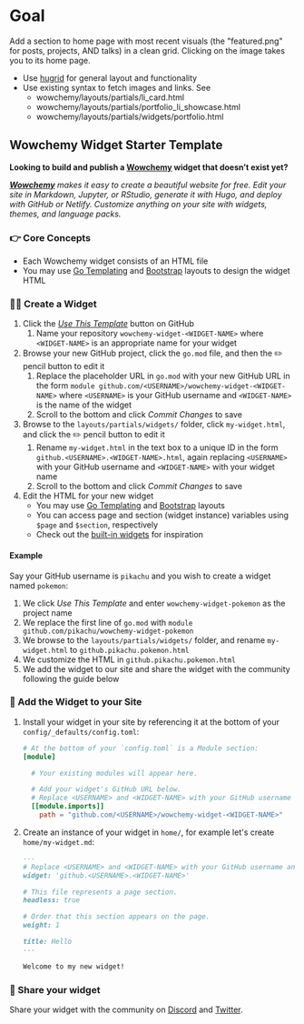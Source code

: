 # Goal  

Add a section to home page with most recent visuals (the "featured.png" for posts, projects, AND talks) in a clean grid. Clicking on the image takes you to its home page.  

- Use [hugrid](https://github.com/aerohub/hugrid) for general layout and functionality  
- Use existing syntax to fetch images and links. See 
  - wowchemy/layouts/partials/li_card.html
  - wowchemy/layouts/partials/portfolio_li_showcase.html
  - wowchemy/layouts/partials/widgets/portfolio.html
  
## Wowchemy Widget Starter Template

**Looking to build and publish a [Wowchemy](https://wowchemy.com) widget that doesn’t exist yet?**

_[**Wowchemy**](https://wowchemy.com) makes it easy to create a beautiful website for free. Edit your site in Markdown, Jupyter, or RStudio, generate it with Hugo, and deploy with GitHub or Netlify. Customize anything on your site with widgets, themes, and language packs._

### 👉 Core Concepts

- Each Wowchemy widget consists of an HTML file
- You may use [Go Templating](https://gohugo.io/templates/introduction/) and [Bootstrap](https://getbootstrap.com/docs/4.5/layout/grid/) layouts to design the widget HTML

### 🧑‍🎨 Create a Widget

1. Click the [_Use This Template_](https://github.com/wowchemy/wowchemy-widget-starter/generate) button on GitHub
   1. Name your repository `wowchemy-widget-<WIDGET-NAME>` where `<WIDGET-NAME>` is an appropriate name for your widget
1. Browse your new GitHub project, click the  `go.mod` file, and then the ✏️ pencil button to edit it
   1. Replace the placeholder URL in `go.mod` with your new GitHub URL in the form `module github.com/<USERNAME>/wowchemy-widget-<WIDGET-NAME>` where `<USERNAME>` is your GitHub username and `<WIDGET-NAME>` is the name of the widget
   1. Scroll to the bottom and click _Commit Changes_ to save
1. Browse to the `layouts/partials/widgets/` folder, click `my-widget.html`, and click the ✏️ pencil button to edit it
   1. Rename `my-widget.html` in the text box to a unique ID in the form `github.<USERNAME>.<WIDGET-NAME>.html`, again replacing  `<USERNAME>` with your GitHub username and `<WIDGET-NAME>` with your widget name
   1. Scroll to the bottom and click _Commit Changes_ to save
1. Edit the HTML for your new widget
   - You may use [Go Templating](https://gohugo.io/templates/introduction/) and [Bootstrap](https://getbootstrap.com/docs/4.5/layout/grid/) layouts
   - You can access page and section (widget instance) variables using `$page` and `$section`, respectively
   - Check out the [built-in widgets](https://github.com/wowchemy/wowchemy-hugo-modules/tree/master/wowchemy/layouts/partials/widgets) for inspiration

#### Example

Say your GitHub username is `pikachu` and you wish to create a widget named `pokemon`:

1. We click _Use This Template_ and enter `wowchemy-widget-pokemon` as the project name
1. We replace the first line of `go.mod` with `module github.com/pikachu/wowchemy-widget-pokemon`
1. We browse to the `layouts/partials/widgets/` folder, and rename `my-widget.html` to `github.pikachu.pokemon.html`
1. We customize the HTML in `github.pikachu.pokemon.html`
1. We add the widget to our site and share the widget with the community following the guide below

### 🌈 Add the Widget to your Site

1. Install your widget in your site by referencing it at the bottom of your `config/_defaults/config.toml`:
   ```toml
   # At the bottom of your `config.toml` is a Module section:
   [module]

     # Your existing modules will appear here.

     # Add your widget's GitHub URL below.
     # Replace <USERNAME> and <WIDGET-NAME> with your GitHub username and widget name, respectively.
     [[module.imports]]
       path = "github.com/<USERNAME>/wowchemy-widget-<WIDGET-NAME>"
   ```
1. Create an instance of your widget in `home/`, for example let's create `home/my-widget.md`:
   ```markdown
   ---
   # Replace <USERNAME> and <WIDGET-NAME> with your GitHub username and widget name, respectively.
   widget: 'github.<USERNAME>.<WIDGET-NAME>'

   # This file represents a page section.
   headless: true

   # Order that this section appears on the page.
   weight: 1

   title: Hello
   ---

   Welcome to my new widget!
   ```

### 📢 Share your widget

Share your widget with the community on [Discord](https://discord.gg/z8wNYzb) and [Twitter](https://twitter.com/intent/tweet?text=I%27m%20creating%20a%20beautiful%20website%20widget%20using%20the%20free%20%E2%9D%A4%EF%B8%8F%2C%20open%20source%20%40wowchemy%20Website%20Builder%20for%20%40GoHugoIO%20by%20%40GeorgeCushen%20%E2%9C%A8%20Have%20some%20feedback%3F%20Please%20comment%20%F0%9F%A4%97&hashtags=MadeWithWowchemy&url=https://wowchemy.com/).
